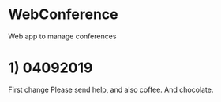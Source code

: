 # WebConference
Web app to manage conferences

# 1) 04092019
First change 
Please send help, and also coffee. And chocolate.